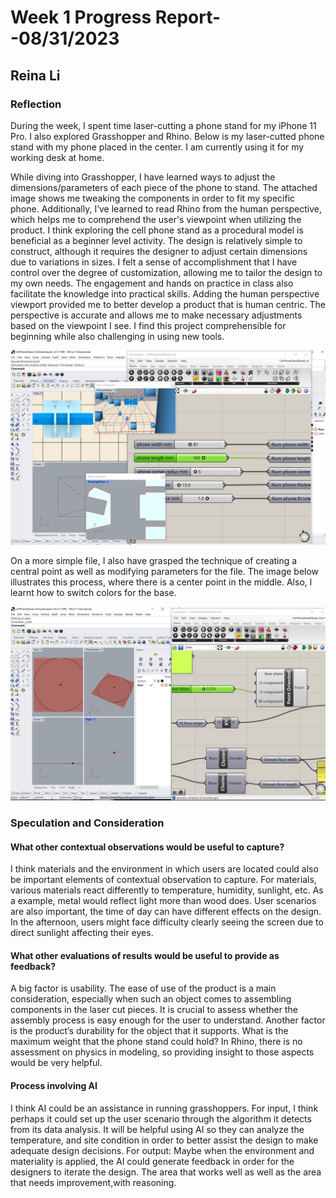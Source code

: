 # Week 1 Progress Report- -08/31/2023

## Reina Li

### Reflection
During the week, I spent time laser-cutting a phone stand for my iPhone 11 Pro. I also explored Grasshopper and Rhino. Below is my laser-cutted phone stand with my phone placed in the center. I am currently using it for my working desk at home.


While diving into Grasshopper, I have learned ways to adjust the dimensions/parameters of each piece of the phone to stand. The attached image shows me tweaking the components in order to fit my specific phone. Additionally, I’ve learned to read Rhino from the human perspective, which helps me to comprehend the user's viewpoint when utilizing the product.  I think exploring the cell phone stand as a procedural model is beneficial as a beginner level activity. The design is relatively simple to construct, although it requires the designer to adjust certain dimensions due to variations in sizes. I felt a sense of accomplishment that I have control over the degree of customization, allowing me to tailor the design to my own needs. The engagement and hands on practice in class also facilitate the knowledge into practical skills. Adding the human perspective viewport provided me to better develop a product that is human centric. The perspective is accurate and allows me to make necessary adjustments based on the viewpoint I see. I find this project comprehensible for beginning while also challenging in using new tools. 

![random](https://github.com/Berkeley-MDes/tdf-fa23-reinali/blob/main/weekly-reports/rhino%20clipp.JPG)

On a more simple file, I also have grasped the technique of creating a central point as well as modifying parameters for the file. The image below illustrates this process, where there is a center point in the middle. Also, l learnt how to switch colors for the base.

![random](https://github.com/Berkeley-MDes/tdf-fa23-reinali/blob/main/weekly-reports/point.JPG)

### Speculation and Consideration
#### What other contextual observations would be useful to capture?
I think materials and the environment in which users are located could also be important elements of contextual observation to capture. For materials, various materials react differently to temperature, humidity, sunlight, etc. As a example, metal would reflect light more than wood does. User scenarios are also important, the time of day can have different effects on the design. In the afternoon, users might face difficulty clearly seeing the screen due to direct sunlight affecting their eyes. 

#### What other evaluations of results would be useful to provide as feedback?
A big factor is usability. The ease of use of the product is a main consideration, especially when such an object comes to assembling components in the laser cut pieces. It is crucial to assess whether the assembly process is easy enough for the user to understand. Another factor is the product’s durability for the object that it supports. What is the maximum weight that the phone stand could hold? In Rhino, there is no assessment on physics in modeling, so providing insight to those aspects would be very helpful. 

#### Process involving AI
I think AI could be an assistance in running grasshoppers. For input, I think perhaps it could set up the user scenario through the algorithm it detects from its data analysis. It will be helpful using AI so they can analyze the temperature, and site condition in order to better assist the design to make adequate design decisions. 
For output: Maybe when the environment and materiality is applied, the AI could generate feedback in order for the designers to iterate the design. The area that works well as well as the area that needs improvement,with reasoning. 
